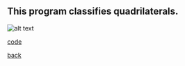## This program classifies quadrilaterals.

![alt text](https://littlerichey.github.io/HSProgrammingPortfolio/Year2code/images/Quad.png)

[code](https://github.com/littlerichey/HSProgrammingPortfolio/new/master/Year2code/Quad)

[back](https://littlerichey.github.io/HSProgrammingPortfolio/Year2code)
